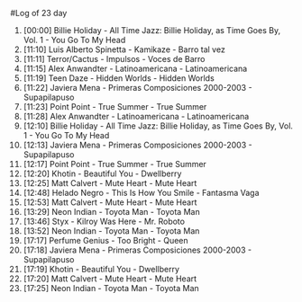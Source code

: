 #Log of 23 day

1. [00:00] Billie Holiday - All Time Jazz: Billie Holiday, as Time Goes By, Vol. 1 - You Go To My Head
1. [11:10] Luis Alberto Spinetta - Kamikaze - Barro tal vez
1. [11:11] Terror/Cactus - Impulsos - Voces de Barro
1. [11:15] Alex Anwandter - Latinoamericana - Latinoamericana
1. [11:19] Teen Daze - Hidden Worlds - Hidden Worlds
1. [11:22] Javiera Mena - Primeras Composiciones 2000-2003 - Supapilapuso
1. [11:23] Point Point - True Summer - True Summer
1. [11:28] Alex Anwandter - Latinoamericana - Latinoamericana
1. [12:10] Billie Holiday - All Time Jazz: Billie Holiday, as Time Goes By, Vol. 1 - You Go To My Head
1. [12:13] Javiera Mena - Primeras Composiciones 2000-2003 - Supapilapuso
1. [12:17] Point Point - True Summer - True Summer
1. [12:20] Khotin - Beautiful You - Dwellberry
1. [12:25] Matt Calvert - Mute Heart - Mute Heart
1. [12:48] Helado Negro - This Is How You Smile - Fantasma Vaga
1. [12:53] Matt Calvert - Mute Heart - Mute Heart
1. [13:29] Neon Indian - Toyota Man - Toyota Man
1. [13:46] Styx - Kilroy Was Here - Mr. Roboto
1. [13:52] Neon Indian - Toyota Man - Toyota Man
1. [17:17] Perfume Genius - Too Bright - Queen
1. [17:18] Javiera Mena - Primeras Composiciones 2000-2003 - Supapilapuso
1. [17:19] Khotin - Beautiful You - Dwellberry
1. [17:20] Matt Calvert - Mute Heart - Mute Heart
1. [17:25] Neon Indian - Toyota Man - Toyota Man

